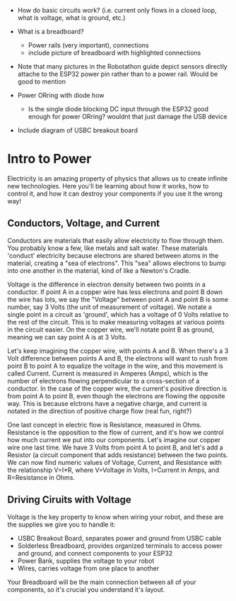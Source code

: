<!-- ---
layout: default
title: Powering the System
nav_include: true
parent: Hardware
nav_order: 1
--- -->

<!-- TODO write this -->


- How do basic circuits work? (i.e. current only flows in a closed loop, what is voltage, what is ground, etc.)
- What is a breadboard?
  - Power rails (very important), connections
  - include picture of breadboard with highlighted connections
- Note that many pictures in the Robotathon guide depict sensors directly attache to the ESP32 power pin rather than to a power rail. Would be good to mention
- Power ORring with diode how
  - Is the single diode blocking DC input through the ESP32 good enough for power ORring? wouldnt that just damage the USB device
 
- Include diagram of USBC breakout board

# Intro to Power

Electricity is an amazing property of physics that allows us to create infinite new technologies. Here you'll be learning about how it works, how to control it, and how it can destroy your components if you use it the wrong way!

## Conductors, Voltage, and Current

Conductors are materials that easily allow electricity to flow through them. You probably know a few, like metals and salt water. These materials 'conduct' electricity because electrons are shared between atoms in the material, creating a "sea of electrons". This "sea" allows electrons to bump into one another in the material, kind of like a Newton's Cradle.

Voltage is the difference in electron density between two points in a conductor. If point A in a copper wire has less electrons and point B down the wire has lots, we say the "Voltage" between point A and point B is some number, say 3 Volts (the unit of measurement of voltage). We notate a single point in a circuit as 'ground', which has a voltage of 0 Volts relative to the rest of the circuit. This is to make measuring voltages at various points in the circuit easier. On the copper wire, we'll notate point B as ground, meaning we can say point A is at 3 Volts.

Let's keep imagining the copper wire, with points A and B. When there's a 3 Volt difference between points A and B, the electrons will want to rush from point B to point A to equalize the voltage in the wire, and this movement is called Current. Current is measured in Amperes (Amps), which is the number of electrons flowing perpendicular to a cross-section of a conductor. In the case of the copper wire, the current's positive direction is from point A to point B, even though the electrons are flowing the opposite way. This is because elctrons have a negative charge, and current is notated in the direction of positive charge flow (real fun, right?)

One last concept in electric flow is Resistance, measured in Ohms. Resistance is the opposition to the flow of current, and it's how we control how much current we put into our components. Let's imagine our copper wire one last time. We have 3 Volts from point A to point B, and let's add a Resistor (a circuit component that adds resistance) between the two points. We can now find numeric values of Voltage, Current, and Resistance with the relationship V=I*R, where V=Voltage in Volts, I=Current in Amps, and R=Resistance in Ohms.

## Driving Ciruits with Voltage

Voltage is the key property to know when wiring your robot, and these are the supplies we give you to handle it:
* USBC Breakout Board, separates power and ground from USBC cable
* Solderless Breadboard, provides organized terminals to access power and ground, and connect components to your ESP32
* Power Bank, supplies the voltage to your robot
* Wires, carries voltage from one place to another

Your Breadboard will be the main connection between all of your components, so it's crucial you understand it's layout.